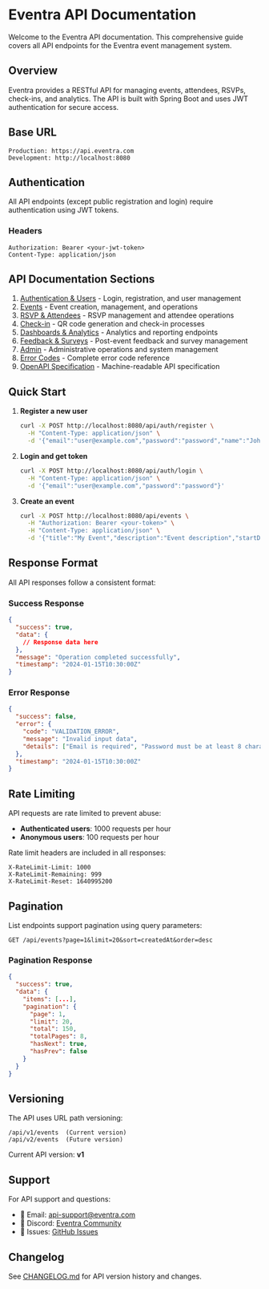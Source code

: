 # Eventra API Documentation

Welcome to the Eventra API documentation. This comprehensive guide covers all API endpoints for the Eventra event management system.

## Overview

Eventra provides a RESTful API for managing events, attendees, RSVPs, check-ins, and analytics. The API is built with Spring Boot and uses JWT authentication for secure access.

## Base URL

```
Production: https://api.eventra.com
Development: http://localhost:8080
```

## Authentication

All API endpoints (except public registration and login) require authentication using JWT tokens.

### Headers

```http
Authorization: Bearer <your-jwt-token>
Content-Type: application/json
```

## API Documentation Sections

1. [Authentication & Users](./authentication.md) - Login, registration, and user management
2. [Events](./events.md) - Event creation, management, and operations
3. [RSVP & Attendees](./rsvp-attendees.md) - RSVP management and attendee operations
4. [Check-in](./checkin.md) - QR code generation and check-in processes
5. [Dashboards & Analytics](./dashboards.md) - Analytics and reporting endpoints
6. [Feedback & Surveys](./feedback.md) - Post-event feedback and survey management
7. [Admin](./admin.md) - Administrative operations and system management
8. [Error Codes](./errors.md) - Complete error code reference
9. [OpenAPI Specification](./openapi.yaml) - Machine-readable API specification

## Quick Start

1. **Register a new user**
   ```bash
   curl -X POST http://localhost:8080/api/auth/register \
     -H "Content-Type: application/json" \
     -d '{"email":"user@example.com","password":"password","name":"John Doe"}'
   ```

2. **Login and get token**
   ```bash
   curl -X POST http://localhost:8080/api/auth/login \
     -H "Content-Type: application/json" \
     -d '{"email":"user@example.com","password":"password"}'
   ```

3. **Create an event**
   ```bash
   curl -X POST http://localhost:8080/api/events \
     -H "Authorization: Bearer <your-token>" \
     -H "Content-Type: application/json" \
     -d '{"title":"My Event","description":"Event description","startDate":"2024-12-01T10:00:00Z"}'
   ```

## Response Format

All API responses follow a consistent format:

### Success Response
```json
{
  "success": true,
  "data": {
    // Response data here
  },
  "message": "Operation completed successfully",
  "timestamp": "2024-01-15T10:30:00Z"
}
```

### Error Response
```json
{
  "success": false,
  "error": {
    "code": "VALIDATION_ERROR",
    "message": "Invalid input data",
    "details": ["Email is required", "Password must be at least 8 characters"]
  },
  "timestamp": "2024-01-15T10:30:00Z"
}
```

## Rate Limiting

API requests are rate limited to prevent abuse:

- **Authenticated users**: 1000 requests per hour
- **Anonymous users**: 100 requests per hour

Rate limit headers are included in all responses:

```http
X-RateLimit-Limit: 1000
X-RateLimit-Remaining: 999
X-RateLimit-Reset: 1640995200
```

## Pagination

List endpoints support pagination using query parameters:

```http
GET /api/events?page=1&limit=20&sort=createdAt&order=desc
```

### Pagination Response
```json
{
  "success": true,
  "data": {
    "items": [...],
    "pagination": {
      "page": 1,
      "limit": 20,
      "total": 150,
      "totalPages": 8,
      "hasNext": true,
      "hasPrev": false
    }
  }
}
```

## Versioning

The API uses URL path versioning:

```
/api/v1/events  (Current version)
/api/v2/events  (Future version)
```

Current API version: **v1**

## Support

For API support and questions:
- 📧 Email: api-support@eventra.com
- 💬 Discord: [Eventra Community](https://discord.gg/eventra)
- 🐛 Issues: [GitHub Issues](https://github.com/SandeepVashishtha/Eventra/issues)

## Changelog

See [CHANGELOG.md](./CHANGELOG.md) for API version history and changes.